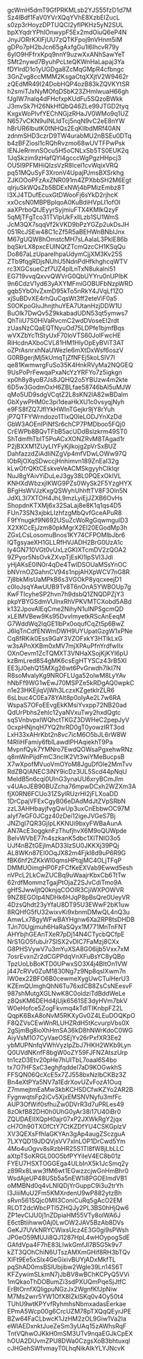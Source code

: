 gcWmH5dmT9GfPRKMLsb2YJS55fzD1d7M
Sz4IBdf1FaV0YVrXQqYVhE8XzbEIZucL
s0zp3rHoyzDPTUQCI2yflPKHz5yN2SUL
bpXYqdrYPhIOnwypF5Ex2mdOiuQ6eP4N
JnyJORrKXlFjUU7zQTKFpoj9nVHnm5iM
gDPo7pH2bJcn65gAxfgGu1l6IhcvR79y
6ylO9HFfrxKpq9nnY9uzwXxANhSawYeT
SMt2nywd7ByuhPcLteQKWnHaLapaj3Ya
fDYlrdD1o1yUGDga8ZcMqGMpR4cfbngc
3GnZvg8ccMMM2KsgaCtqXXjtV2W9462r
zQEdMR49I24DobHQP4ozB83kZQVKYtSR
h2smiTJxNyMOfqDSbK23ZHmlwuaH66gh
fJgIW7nalq4dFHcfxpKUdFu5SQzoBWkk
J3mvSk7H26NkHfQbQ46ZLe99JTGD2tyq
KxgxWoPIvfYEChNGjzRHaJV0WMo9q1UZ
N657vCKN9uINLldTcj5nqN9vC2eE8nYW
hBrUR6IbutK0tNHQs2EqKllbdMRf40AN
zdnmSHD3czrD9TW4urabMU2nBSEu0DTq
b4zBFZiosl1cRQhRvzmo68wUVTFPwPsk
IENJeRrmnSOcu5H5oCNLxSb5TS0EUK2q
1JqSkzim9zHafQYl4gcccWgPgzHHpcj3
OU5I9PFMHiQIzsVzR8lcel1cvWqixVRQ
pq51MQuSyF3XronV4UpajPJmsBXSrkhg
ZJKOOoPFzAxZNR091m4ZPXbbSH2M6Egt
qlrjuSkWQsZb5BDExNWj4bPMizEmbz8T
l3XJ4TDufEcuxGtDWooFj6sYkD2rjhcK
xxOcsN0MBPBpIqoA0KuBdiHVpLI1ofOI
aaXPrboQtJEyyrSyjmiuFTX4KMlkQzyF
5qMjTFgTco31TVlpUkFxllLzb1SU1WmS
JcM3QX7sqqVf2kVKD9bPzYGZp2ukDsJH
051RcJSEw48C1cZf5R5aBEHWnBNblJnx
M67gUQW8hOmstcMH7sLAaIaL3PklE86b
bqSkrLX8pxcEUINQtZTcmQzcCH1KSqQu
Do867aLzUpareIhpaUdymCjjXM3Kv25S
ZTb9fqgRDjsNUhU5NdnPdHfkhghcqWTV
rc3XGCsueCzf7UZ4plLnTxN8ukalni51
EG719vvqQxvvQWVrG0QbUYYru0nUPIbK
9n6CdzV1yd63yAXYMFmiGOBUFbNzpWRD
gqb5YbOlvZxmD95kTo5nRkY4JVqLf1ZO
xjSuBDvXE4rhQuCqsWt3ff2eteViF0a5
S0OKpoGIuJhnjthuYEA7UtanHzjDDW1U
BuOlk7DwQv5Z9kkabadUDN53qt5ymws7
QhTiiU7S0HiVaRvcmC2wdDVoseEI2rdt
zUasNzCQaEQTNyuOd75LDPfe1bjmfBqs
wVXZbYcTtStyUxF70loVTS60JoIFwcHE
RiHcdnAXboCVL81HM1HlyOpEyBViT3AT
oZPrAsnrxhNaUWezIe6mXtDxWsf6oszV
G0RBgerjMj5kUmqTjZfNFEj5koLSlV7I
qe81KwmwrgFuSo35K4HnkRVyMa2NQGEQ
9UsPoPrFewqaPxaNcYzYRFYo7z5igkgn
xp0h8y8yoB7Js8JQHQ2o5YBUzw4m2kte
6D5w3GodmOxH6ZBLfae58746bAl5uMJW
qMo5UD9sdgVCqtZ2L8sKN2lA82wBDalm
GbXywPHM0c3pi1deaHkXU1c0vsyqjNyh
e9FS8fZQ7JflYkHWInTGejkr9jY8rYuh
jP7QTFYWrndozo1TIxQ0IeLODJYnXzDd
GbW3AOEnIPiNfSr6chCP7PMDboo5FQj0
CrEWPb8BQvTFbB5acUDdBslzkrm49ST0
ShTdmfhTblT5PoACxXONZRvM8TAgad1r
P2jBXXM1ZUyLIYFyKjlkojg2pVrSxBUZ
DahfazzdZiAdIiNZgVp4mfVDwLOWw97Q
IObRjOXqSDwccjHnhimvn189ZnEaI32g
kLwOfrQKtCEskveVeACMSkgyyhCIkIqr
NuJ8gYAivYiDuLeJ3gy38L0PQExOkIVL
KNHXdWbzxjlKWG9PZs0WySk2F5YzgHYX
BFgHsWVJzKxgQSWyhUhhftTV8F3Oln5N
JdXL3I7XTOH4JhL9mzLyiEjJZXB6OvHs
ShopdnKTXMj6x32SaLaj8e8K1q1qs4D5
FUn73SN3xjbkLIzhfzgMbQvfGceAPuR8
F9fYnugkf9N692USuZcWoRgGqwmgulD3
X2XKCcEjJzm80pkMgrX2EI20EGodMp3h
ZGxLCsLosomuBnos1KY74CFPOMlbJbr6
lQTgsyaeXH1GLLRfHVJADH2BrG0UzA1c
Iy4GN710VGt0vUxLzGKIXTcmDV2zQOA2
9ZPyor5NsOvkZXvpTjEsKl1lpSVI3Jdi
yHjAKsE0lN0r4qDe4TwlDSOUaMSsYnOC
bNVrnOZGahnCV94s1npjAHXpWCV7nG8R
7j8bkMisUaMPkB6s3VGOkP8yqcxeejD1
c0loJsqYAwUUB9Tv8T6nOnA5YWBOUp7g
KwFTIcyheSP2hvn7h9dsbQ1ZNQDPZjY3
pkpYBYGSdmVUlnxRhVPKVMTCXobd5ABd
k132JpovAlEqCme2NihyN1uINPSgcmQD
xLElMVBew9Ks95DvvImyetkRScAnEeqM
G7WddWq2lqGE1lbPx0oqufCqZt5p6BwZ
J6lqTnCdfENWmDWH9UYUpatGzgW1xPNe
Cq8fRKik0Ess9GaY3VZOFxkY3HTlkLxG
w3sAPnXKBm0xMV7mjXPAuPfnYrdfwIIx
OXnOevm1ZcTQMXT3VNHaXSojKjKYI6pU
kzBmLred8S4gMK6csEgHTYSCz43rB5XI
EE3jJ0ehQ15MXg26wt6PvGrwdh7IkI7N
R8soMvalyKg9NROFLUga52olwM8LyYAv
hNbFf9WG1wEwJ70MSPZe5kRDgAQ0wpkC
n1e23HKEjlqVjWh3LczxKZgetklrZLR6
6sLbuc4C0Ea78YAlt8p0olyAe2L7w6RA
WspaS7OFoEEvgEkKMsiYvxpp72NB20ad
QdUrPbhs2ehlc12yaNVxuTwy2hxdQgtc
sqSVnbvpxlWQhctTKGZ3DWHeC2pepJyV
0cxpHNjnqH7YQ2hrRD0gT0yowzIRT3od
LxH33xAHrKbt2n8vc7icM6O5bJL6rW8W
f4RIiHFamiy6fblLawdIPHAqiekhT9Pa
MvpnfQyk7YMNro7EwdQOWsaPgxehwRNz
q8mWnPijdFmC3ncIK2Vt3wiYMeBucpsB
X7wXpofMVuoVmOYoM8JguDfOle2MmTvv
RdZBQIANEC3iNY9icDz3UL5Scd44pNqU
MeIdB5n6cqi0UlnG3ynaUU6xryBCmJlm
v4UAoJEB90BUZcha76mpwDCxh2WZXm3A
fjX0RN6FCUo31ZSylRUzrHl2jFLXoaDD
1DrCpajVFExCgyB06eDAdMdJtZVpSRbN
zzL3AHHbayjfvgQwUp3uxCnEbbwOC97M
aIyf7eGF0JCgz40zDei12igeJVGeS7Bj
JNZlgI7QR3GjIpLKKNUi9bxyFWBaAunA
AN7AcE3oggknFzThufjhvX6M9oQUWpde
BelvWVbE77n4szkanK5dbc1XlTNIO3o5
UJf4nBZtGEjImAD33lzSU0JKKXj39PQj
AL8WKn87EI0OqJX82m4Fjkl8d9uP6R9G
fBK6hf2tZKkWl0qmsHPtqjMC4OLjTFqP
DMMUOimgHP0FzFCfKeEXVab9Ewwd5esh
nVPcL2LkCwZUCBq9uWaajrKbxCb6TtTw
62rdfMommzTgajPtOjaZ2SJvCdiTmo9A
gHfSJwwIjtQ0knjqCOOIR3CjiWXPOWVR
9NZ8EGOIp4NDHk6HJqP8pBsQre0UeyVR
4DzsQhdt23yYfaU8DT95U3EWwF2bK1uw
8RQHfG5fU32wixvKi9xbnmDMwQL4nQ3u
AmwLx78gyWFwBAYHgnw6Xa2RP8tsDHDB
TJn70Ugjmuh6HaRaSQyx1M771MnTnFNT
AHYbjhGEAnTXeR7pDj14N4CTycbQCfpE
NrS1GO5fubJr7SlSX2vDIC7FaMzj8CXx
G8PHSVywV7u3mYuXSA8G06ijb5Vxx7xM
7osrEvxnZr2dCGPPdqVnXFuBsYC8yQBp
TpzUoLbBoKTD0UPwxSO3X4j4BItOn1VW
j447cRVv0ZuM1830Ng7z9Np8qsIXwm7n
IW0ex22BFO6B0cewmeXygUwCTulHerU3
KZEmQUmghQhN6Tu76xdCB8ZsCsNEesvF
987shMutgXGLNwK8C0oldziTdBddWeLe
z8QsKM6DEHd4jUjk6561SE3dyHVm7bkV
W0eHofce5ZogFkvmq4kTdITIKnbpFZ2L
QqpK6BxA8oNvM5RKXyGv0Z4LEuDOQKpO
F8QZVsCEwWnRLUHZRdH5tKcvurpVbs0X
2gSjmBg8ioXhHmSA36kD8hNWrKdoC0WG
AiyVsM1O7CyVaeOSEjYv26rPxfXR3Ee2
ybMUPNnfqVWhVyzIpZbJ7HKH2WKb9Lyn
Q0UVdNKnfF8bgW0oZY59FJFNZAtszUrp
tn1czD3Etv20pHe7hUITbL7oaal6S4bo
tx7O7HFSxC3eghjfqddel7aD9KOGwkhS
FFSQN06QcXcE5x7ZJ558bxNzlbCKBz3Z
Bn4eXtPYa5NV7a1EdrXovUZvFozA1Ouq
Z7mmejtmEaMw3kbKCHSDCfwKZYo2AR2B
FygnwqtsFp2iCv5XjxEMSNVNyfu3mfFc
AUP3OfWif0sfhuZw0DVrR3d7uPRLes49
8zOkfB82DH0h0UhG0yAr38i17U40iBr0
ZQUDAEIIXQpH0ajr07xP2JXWkRgY2jqx
cH7Oh90TXOfCtY7CtKZDfYU4CSKGplzV
XV3QEXsFfhlaGKYAn3gAp4augZSczguA
7LXYQD19JDQVjsVV7xlnLOP1DrCwd5Ym
4Mo4uOgvv8sRzbHR25S1Tl8fW8jLbLLC
aXtpTSoKRGL00O5bfPYYiIeV4EC8b01z
FYEU7HSXTOGGEga4ULbInX5k1JcSmq2y
z89Rx8Lww3fM6wt1EGwzzcjwGnHmBhr0
WsdAjeUP48USb5a5nEW1i8PGOElmdVB1
oMMBNd0q4vLNlQDjYrGuppC9i3u2trYh
I3JiiiMuU2Fm5KMXrdenU9wP882ytzBh
sRvn561SQjc0MII3ConiCuRq5gAcO2EM
RLOT2dcWbcPTl5ZHQJy2PL3BS0hHjQw6
ZP1evClJU0j1nZDpiaHM55VTy8olWA6J
E6ctBtiihww0Aj0LwOW2JAV5BzAb8DVs
GeKJ7UVkNRYCWixsUcz4E3G0gi9sPWsh
JP0eO59MUJi8QJ1287HpL4wHOypogSdE
GAfdVpa4F7hE83LIwkGmfJI7B5G5k9v7
kZT3QOhChiN6UTszAMXmGHif8RH3bTQv
XlFt9Ee5xSIx4GeGixivBUYjADxMkfTL
pqShAD0msBSIUbjibw2WgIe39Ln14S6T
KFZywimSLkmN7jJbBV8wBChKCPyQ5VVi
1mQkaoThDOBumZi3sdPXUQmPqeSjJtfC
ErBtOrnfXQligpuNGzJx2WgnfKfJpNiw
M7Ms2wrr5YW1OfX8IZklSKq0v4Oy50t4
TUhU9wtKPYvfRyhmhsNbmxadasEerkae
EPmA5Wcp00g6CrcUZM78pTXQqQEyrJPE
BZw64FaCLbwcK1JzHM2zOL9Giw1Va2Ia
eWIAEDxnktJueZeSm3yUAq15zAWhsRqF
TntVQhwOJKkH0mSM3UTv9nqaEGJkCpEX
hOUA2DUvmZPU8DWa0CzgsXoB3bhtuxql
cJHGehSWfvmayT0LhqNikAIkYLYJNcvK
